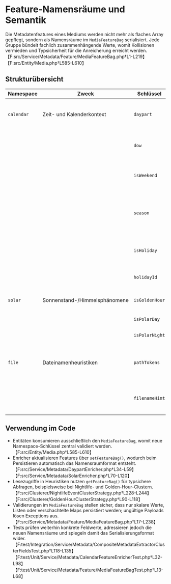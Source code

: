 # Feature-Namensräume und Semantik

Die Metadatenfeatures eines Mediums werden nicht mehr als flaches Array gepflegt, sondern als Namensräume im `MediaFeatureBag` serialisiert. Jede Gruppe bündelt fachlich zusammenhängende Werte, womit Kollisionen vermieden und Typsicherheit für die Anreicherung erreicht werden.【F:src/Service/Metadata/Feature/MediaFeatureBag.php†L1-L219】【F:src/Entity/Media.php†L585-L610】

## Strukturübersicht

| Namespace | Zweck | Schlüssel | Datentyp | Quelle / Enricher |
| --- | --- | --- | --- | --- |
| `calendar` | Zeit- und Kalenderkontext | `daypart` | `string` (`morning`, `noon`, `evening`, `night`) | `DaypartEnricher` bestimmt Tagesabschnitte aus der lokalen Aufnahmezeit.【F:src/Service/Metadata/DaypartEnricher.php†L34-L59】 |
| | | `dow` | `int` (1=Montag … 7=Sonntag) | Wird gemeinsam mit `isWeekend` durch `CalendarFeatureEnricher` gesetzt.【F:src/Service/Metadata/CalendarFeatureEnricher.php†L32-L69】 |
| | | `isWeekend` | `bool` | `CalendarFeatureEnricher` und Folgeprozesse nutzen den Wert zur Wochenend-Erkennung.【F:src/Service/Metadata/CalendarFeatureEnricher.php†L32-L69】【F:src/Utility/CalendarFeatureHelper.php†L35-L88】 |
| | | `season` | `string` (`winter`, `spring`, `summer`, `autumn`) | Ermittelt aus Monatszahlen, steht für saisonale Cluster-Heuristiken zur Verfügung.【F:src/Service/Metadata/CalendarFeatureEnricher.php†L32-L69】【F:src/Service/Metadata/HeuristicClipSceneTagModel.php†L120-L160】 |
| | | `isHoliday` | `bool` | Kennzeichnet bundeseinheitliche Feiertage, liefert Grundlage für Holiday-Cluster.【F:src/Service/Metadata/CalendarFeatureEnricher.php†L32-L69】 |
| | | `holidayId` | `string` | Normalisierter Identifier `de-*`, dient Persistenz und UI-Labels.【F:src/Service/Metadata/CalendarFeatureEnricher.php†L32-L69】 |
| `solar` | Sonnenstand-/Himmelsphänomene | `isGoldenHour` | `bool` | `SolarEnricher` bewertet Golden-Hour-Intervalle aus Sonnenauf-/-untergang.【F:src/Service/Metadata/SolarEnricher.php†L70-L120】 |
| | | `isPolarDay` | `bool` | Flaggt Polartage für nördliche/ südliche Regionen.【F:src/Service/Metadata/SolarEnricher.php†L70-L120】 |
| | | `isPolarNight` | `bool` | Kennzeichnet Polarnächte bei fehlendem Sonnenaufgang.【F:src/Service/Metadata/SolarEnricher.php†L70-L120】 |
| `file` | Dateinamenheuristiken | `pathTokens` | `list<string>` | Tokenisierte Pfadbestandteile für Klassifizierer und QA.【F:src/Service/Metadata/FilenameKeywordExtractor.php†L30-L52】【F:src/Service/Metadata/ContentClassifierExtractor.php†L250-L308】 |
| | | `filenameHint` | `string` (`normal`, `pano`, `edited`, `timelapse`, `slowmo`) | Ableitung aus Dateinamenmustern für Klassifizierung und Panorama-Erkennung.【F:src/Service/Metadata/FilenameKeywordExtractor.php†L30-L52】 |

## Verwendung im Code

- Entitäten konsumieren ausschließlich den `MediaFeatureBag`, womit neue Namespace-Schlüssel zentral validiert werden.【F:src/Entity/Media.php†L585-L610】
- Enricher aktualisieren Features über `setFeatureBag()`, wodurch beim Persistieren automatisch das Namensraumformat entsteht.【F:src/Service/Metadata/DaypartEnricher.php†L34-L59】【F:src/Service/Metadata/SolarEnricher.php†L70-L120】
- Lesezugriffe in Heuristiken nutzen `getFeatureBag()` für typsichere Abfragen, beispielsweise bei Nightlife- und Golden-Hour-Clustern.【F:src/Clusterer/NightlifeEventClusterStrategy.php†L228-L244】【F:src/Clusterer/GoldenHourClusterStrategy.php†L90-L118】
- Validierungen im `MediaFeatureBag` stellen sicher, dass nur skalare Werte, Listen oder verschachtelte Maps persistiert werden; ungültige Payloads lösen Exceptions aus.【F:src/Service/Metadata/Feature/MediaFeatureBag.php†L17-L238】
- Tests prüfen weiterhin konkrete Feldwerte, adressieren jedoch die neuen Namensräume und spiegeln damit das Serialisierungsformat wider.【F:test/Integration/Service/Metadata/CompositeMetadataExtractorClusterFieldsTest.php†L118-L135】【F:test/Unit/Service/Metadata/CalendarFeatureEnricherTest.php†L32-L98】【F:test/Unit/Service/Metadata/Feature/MediaFeatureBagTest.php†L13-L68】


